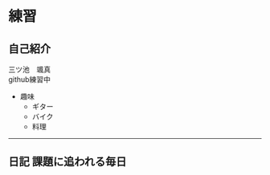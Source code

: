 # 練習 
##  自己紹介  
  三ツ池　颯真  
  github練習中 
  - 趣味 
    - ギター  
    - バイク  
    - 料理 
---
日記
課題に追われる毎日
---

